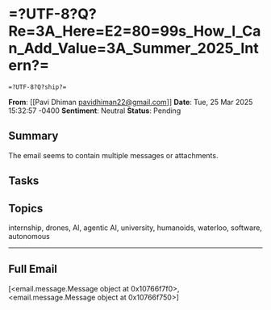 # =?UTF-8?Q?Re=3A_Here=E2=80=99s_How_I_Can_Add_Value=3A_Summer_2025_Intern?=
	=?UTF-8?Q?ship?=
**From**: [[Pavi Dhiman <pavidhiman22@gmail.com>]]
**Date**: Tue, 25 Mar 2025 15:32:57 -0400
**Sentiment**: Neutral
**Status**: Pending

## Summary
The email seems to contain multiple messages or attachments.

## Tasks

## Topics
internship, drones, AI, agentic AI, university, humanoids, waterloo, software, autonomous

---

## Full Email
[<email.message.Message object at 0x10766f7f0>, <email.message.Message object at 0x10766f750>]